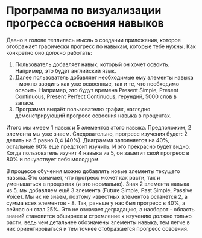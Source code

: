 # Программа по визуализации прогресса освоения навыков

Давно в голове теплилась мысль о создании приложения, которое отображает графически прогресс по навыкам, которые тебе нужны. Как конкретно оно должно работать:
1. Пользователь добавляет навык, который он хочет освоить. Например, это будет английский язык.
2. Далее пользователь добавляет необходимые ему элементы навыка - можно вводить как уже освоенные, так и те, что необходимо освоить. Например, это будут времена Present Simple, Present Continuous, Present Perfect Continuous, герундий, 5000 слов в запасе.
3. Программа выдаёт пользователю график, наглядно демонстрирующий прогресс освоения навыка в процентах.


Итого мы имеем 1 навык и 5 элементов этого навыка. Предположим, 2 элемента мы уже знаем.  Следовательно, прогресс изучения будет: 2 делить на 5 равно 0,4 (40%). Диаграмма заполняется на 40%, остальные 60% ещё предстоит изучить. И это прекрасно будет видно. Когда пользователь изучит 4 навыка из 5, он заметит свой прогресс в 80% и почувствует себя молодцом. 

В процессе обучения можно добавлять новые элементы текущего навыка. Это означает, что прогресс может как расти, так и уменьшаться в процентах (и это нормально). Зная 2 элемента навыка из 5, мы добавляем ещё 3 элемента (Future Simple, Past Simple, Passive Voice). Мы их не знаем, поэтому известных элементов останется 2, а сумма всех элементов - 8. Так, раньше у нас был прогресс в 40%, а сейчас он стал 25%. Это не означает деградацию, а наоборот - область знаний становится обширнее и стремление к изучению должно только расти, ведь чем детальнее обозначены элементы навыка, тем легче в них ориентироваться и тем точнее отображается прогресс освоения.